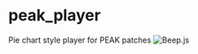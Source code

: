 # peak_player
Pie chart style player for PEAK patches
![Beep.js](https://github.com/stewdio/beep.js/raw/master/demo/beep-js.png "Beep.js")
